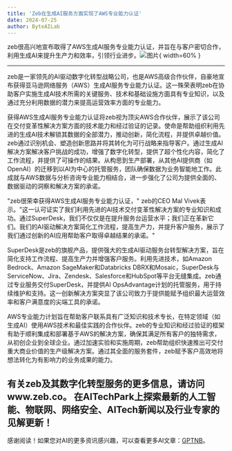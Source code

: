 ```yaml
---
title: 'Zeb在生成AI服务方面实现了AWS专业能力认证'
date: 2024-07-25
author: ByteAILab
---
```


zeb很高兴地宣布取得了AWS生成AI服务专业能力认证，并旨在与客户密切合作，利用生成AI来提升生产力和效率，引领行业进步。![图片](https://ai-techpark.com/wp-content/uploads/2024/07/Zeb-Achieves-A-960x540.jpg){ width=60% }

---
zeb是一家领先的AI驱动数字化转型战略公司，也是AWS高级合作伙伴，自豪地宣布获得亚马逊网络服务（AWS）生成AI服务专业能力认证。这一殊荣表明zeb在协助客户实施生成AI技术所需的关键服务、技术和基础设施方面具有专业知识，以及通过充分利用数据的潜力来提高运营效率方面的专业能力。

获得AWS生成AI服务专业能力认证将zeb视为顶尖AWS合作伙伴，展示了该公司在交付变革性解决方案方面的技术能力和经过验证的记录。使命是帮助组织利用先进的生成AI技术解锁其数据的全部潜力，推动创新，简化流程，并提供卓越价值。zeb通过识别机会、塑造创新思路并将其转化为可行战略来指导客户。通过生成AI解决方案解决客户挑战的成功，增强了数字化转型，提供了超个性化内容，简化了工作流程，并提供了可操作的结果。从构思到生产部署，从其他AI提供商（如OpenAI）的迁移到以AI为中心的托管服务，团队确保数据为业务智能地工作。此成就与AWS数据与分析咨询专业能力相结合，进一步强化了公司为提供全面的、数据驱动的洞察和解决方案的承诺。

"zeb很荣幸获得AWS生成AI服务专业能力认证，" zeb的CEO Mal Vivek表示。"这一认可证实了我们利用先进的AI技术交付变革性解决方案的专业知识和成功。通过SuperDesk，我们不仅仅是在提升服务台运营水平；我们正在革新它们。我们的AI驱动解决方案简化工作流程，提高生产力，并提升客户服务，展示了我们通过创新的AI应用帮助客户取得卓越结果的承诺。"

SuperDesk是zeb的旗舰产品，提供强大的生成AI驱动服务台转型解决方案，旨在简化支持工作流程、提高生产力并增强客户服务。利用先进技术，如Amazon Bedrock、Amazon SageMaker和Databricks DBRX和Mosaic，SuperDesk与ServiceNow、Jira、Zendesk、Salesforce和HubSpot等平台无缝集成。zeb通过专业服务交付SuperDesk，并提供AI OpsAdvantage计划的托管服务，用于持续维护和支持。这一创新解决方案突显了该公司致力于提供能赋予组织最大运营效率和客户满意度的尖端工具的承诺。

AWS专业能力计划旨在帮助客户联系具有广泛知识和技术专长，在特定领域（如生成AI）使用AWS技术和最佳实践的合作伙伴。zeb的专业知识和经过验证的框架有助于顺利集成和部署基于AWS的解决方案，确保其满足所有客户的独特需求，从初创企业到全球企业。通过加速实验和实施周期，zeb帮助组织快速推出可交付重大商业价值的生产级解决方案。通过其全面的服务套件，zeb赋予客户高效地将想法转化为有影响力的业务成果的能力。

有关zeb及其数字化转型服务的更多信息，请访问www.zeb.co。
在AITechPark上探索最新的人工智能、物联网、网络安全、AITech新闻以及行业专家的见解更新！
---
感谢阅读！如果您对AI的更多资讯感兴趣，可以查看更多AI文章：[GPTNB](https://gptnb.com)。